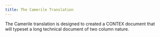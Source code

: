 ```yaml
---
title: The Camerile Translation
---
```


The Camerile translation is designed to created a CONTEX document that 
will typeset a long technical document of two column nature.


